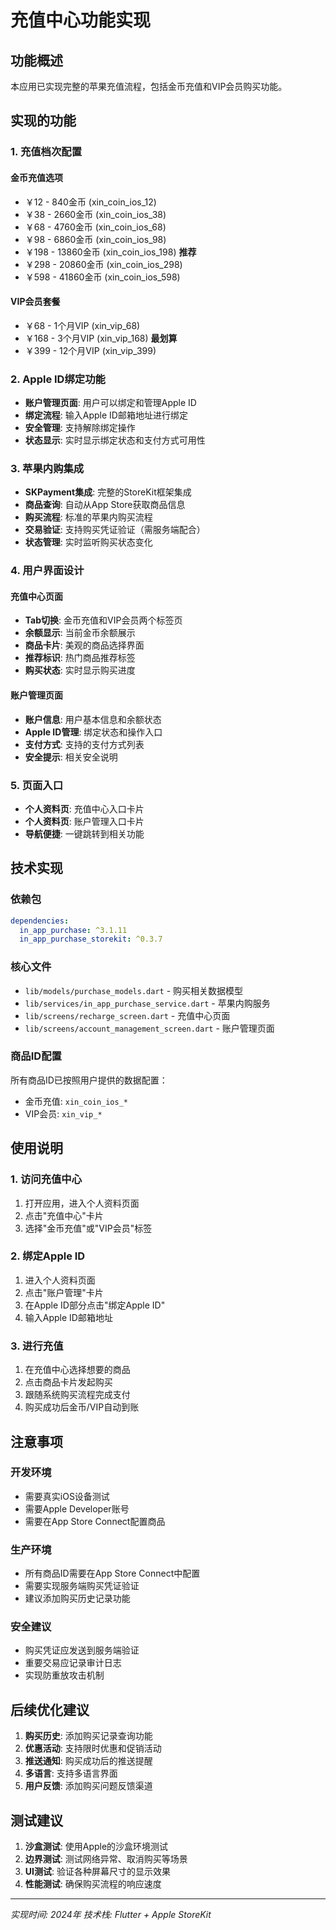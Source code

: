 # 充值中心功能实现

## 功能概述

本应用已实现完整的苹果充值流程，包括金币充值和VIP会员购买功能。

## 实现的功能

### 1. 充值档次配置

#### 金币充值选项
- ￥12 - 840金币 (xin_coin_ios_12)
- ￥38 - 2660金币 (xin_coin_ios_38) 
- ￥68 - 4760金币 (xin_coin_ios_68)
- ￥98 - 6860金币 (xin_coin_ios_98)
- ￥198 - 13860金币 (xin_coin_ios_198) **推荐**
- ￥298 - 20860金币 (xin_coin_ios_298)
- ￥598 - 41860金币 (xin_coin_ios_598)

#### VIP会员套餐
- ￥68 - 1个月VIP (xin_vip_68)
- ￥168 - 3个月VIP (xin_vip_168) **最划算**
- ￥399 - 12个月VIP (xin_vip_399)

### 2. Apple ID绑定功能

- **账户管理页面**: 用户可以绑定和管理Apple ID
- **绑定流程**: 输入Apple ID邮箱地址进行绑定
- **安全管理**: 支持解除绑定操作
- **状态显示**: 实时显示绑定状态和支付方式可用性

### 3. 苹果内购集成

- **SKPayment集成**: 完整的StoreKit框架集成
- **商品查询**: 自动从App Store获取商品信息
- **购买流程**: 标准的苹果内购买流程
- **交易验证**: 支持购买凭证验证（需服务端配合）
- **状态管理**: 实时监听购买状态变化

### 4. 用户界面设计

#### 充值中心页面
- **Tab切换**: 金币充值和VIP会员两个标签页
- **余额显示**: 当前金币余额展示
- **商品卡片**: 美观的商品选择界面
- **推荐标识**: 热门商品推荐标签
- **购买状态**: 实时显示购买进度

#### 账户管理页面
- **账户信息**: 用户基本信息和余额状态
- **Apple ID管理**: 绑定状态和操作入口
- **支付方式**: 支持的支付方式列表
- **安全提示**: 相关安全说明

### 5. 页面入口

- **个人资料页**: 充值中心入口卡片
- **个人资料页**: 账户管理入口卡片
- **导航便捷**: 一键跳转到相关功能

## 技术实现

### 依赖包
```yaml
dependencies:
  in_app_purchase: ^3.1.11
  in_app_purchase_storekit: ^0.3.7
```

### 核心文件
- `lib/models/purchase_models.dart` - 购买相关数据模型
- `lib/services/in_app_purchase_service.dart` - 苹果内购服务
- `lib/screens/recharge_screen.dart` - 充值中心页面
- `lib/screens/account_management_screen.dart` - 账户管理页面

### 商品ID配置
所有商品ID已按照用户提供的数据配置：
- 金币充值: `xin_coin_ios_*`
- VIP会员: `xin_vip_*`

## 使用说明

### 1. 访问充值中心
1. 打开应用，进入个人资料页面
2. 点击"充值中心"卡片
3. 选择"金币充值"或"VIP会员"标签

### 2. 绑定Apple ID
1. 进入个人资料页面
2. 点击"账户管理"卡片
3. 在Apple ID部分点击"绑定Apple ID"
4. 输入Apple ID邮箱地址

### 3. 进行充值
1. 在充值中心选择想要的商品
2. 点击商品卡片发起购买
3. 跟随系统购买流程完成支付
4. 购买成功后金币/VIP自动到账

## 注意事项

### 开发环境
- 需要真实iOS设备测试
- 需要Apple Developer账号
- 需要在App Store Connect配置商品

### 生产环境
- 所有商品ID需要在App Store Connect中配置
- 需要实现服务端购买凭证验证
- 建议添加购买历史记录功能

### 安全建议
- 购买凭证应发送到服务端验证
- 重要交易应记录审计日志
- 实现防重放攻击机制

## 后续优化建议

1. **购买历史**: 添加购买记录查询功能
2. **优惠活动**: 支持限时优惠和促销活动
3. **推送通知**: 购买成功后的推送提醒
4. **多语言**: 支持多语言界面
5. **用户反馈**: 添加购买问题反馈渠道

## 测试建议

1. **沙盒测试**: 使用Apple的沙盒环境测试
2. **边界测试**: 测试网络异常、取消购买等场景
3. **UI测试**: 验证各种屏幕尺寸的显示效果
4. **性能测试**: 确保购买流程的响应速度

---

*实现时间: 2024年*
*技术栈: Flutter + Apple StoreKit* 